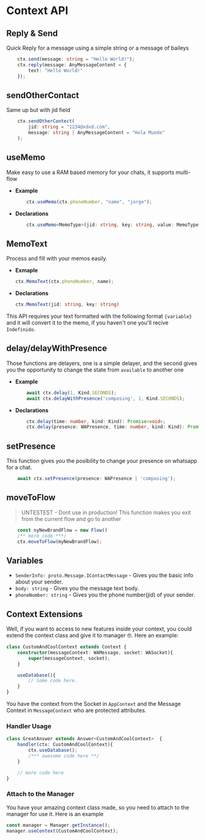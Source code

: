 # Context API
## Reply & Send
Quick Reply for a message using a simple string or a message of baileys
```ts
    ctx.send(message: string = "Hello World!");
    ctx.reply(message: AnyMessageContent = {
        text: "Hello World!"
    });
```
## sendOtherContact
Same up but with jid field
```ts
    ctx.sendOtherContect(
        jid: string = "1234@xdxd.com", 
        message: string | AnyMessageContent = "Hola Mundo"
    );
```
## useMemo
Make easy to use a RAM based memory for your chats, it supports multi-flow

+ **Example**
    ```js
        ctx.useMemo(ctx.phoneNumber, "name", "jorge");
    ```
- **Declarations**
    ```ts
        ctx.useMemo<MemoType>(jid: string, key: string, value: MemoType): MemoType
    ```

## MemoText
Process and fill with your memos easily.
+ **Exmaple**
    ```js
    ctx.MemoText(ctx.phoneNumber, name);
    ```
+ **Declarations**
    ```ts
    ctx.MemoText(jid: string, key: string)
    ```
This API requires your text formatted with the following format `{variable}` and it will convert it to the memo, if you haven't one you'll recive `Indefinido`.

## delay/delayWithPresence
Those functions are delayers, one is a simple delayer, and the second gives you the opportunity to change the state from `available` to another one
+ **Example**
    ```js
        await ctx.delay(1, Kind.SECONDS);
        await ctx.delayWithPresence('composing', 1, Kind.SECONDS);
    ```

+ **Declarations**
    ```ts
        ctx.delay(time: number, kind: Kind): Promise<void>;
        ctx.delay(presence: WAPresence, time: number, kind: Kind): Promise<void>
    ```
## setPresence
This function gives you the posibility to change your presence on whatsapp for a chat.

```ts
    await ctx.setPresence(presence: WAPresence | 'composing');
```
## moveToFlow
> UNTESTEST - Dont use in production!
This function makes you exit from the current flow and go to another
```js
    const nyNewBrandFlow = new Flow()
    /** more code ***/
    ctx.moveToFlow(myNewBrandFlow);
```


## Variables
+ `SenderInfo: proto.Message.IContactMessage` - Gives you the basic info about your sender.
+ `body: string` - Gives you the message text body.
+ `phoneNumber: string` - Gives you the phone number(jid) of your sender.

## Context Extensions
Well, if you want to access to new features inside your context, you could extend the context class and give it to manager 🤓.
Here an example: 

```ts
class CustomAndCoolContext extends Context {
    constructor(messageContext: WAMessage, socket: WASocket){
        super(messageContext, socket);
    }

    useDatabase(){
        // Some code here.
    }
}
```

You have the context from the Socket in `AppContext` and the Message Context in `MessageContext` who are protected attributes.

### Handler Usage
```ts
class GreatAnswer extends Answer<CustomAndCoolContext>  {
    handler(ctx: CustomAndCoolContext){
        ctx.useDatabase();
        /*** awesome code here **/
    }

    // more code here
}
```
### Attach to the Manager
You have your amazing context class made, so you need to attach to the manager for use it. Here is an example
```ts
const manager = Manager.getInstance();
manager.useContext(CustomAndCoolContext);
```